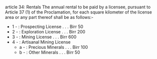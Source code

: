 article 34: Rentals
The annual rental to be paid by a licensee, pursuant to Article 37 (1) of the Proclamation, for each square kilometer of the license area or any part thereof shall be as follows:-
<ul>
			<li>1 - : Prospecting License . . . Birr 50<ul>
			</ul></li>			<li>2 - : Exploration License . . . Birr 200<ul>
			</ul></li>			<li>3 - : Mining License . . . Birr 600<ul>
			</ul></li>			<li>4 - : Artisanal Mining License <ul>
						<li>a - : Precious Minerals . . . Birr 100<ul>
						</ul></li>						<li>b - : Other Minerals . . . Birr 50<ul>
						</ul></li>			</ul></li></ul>